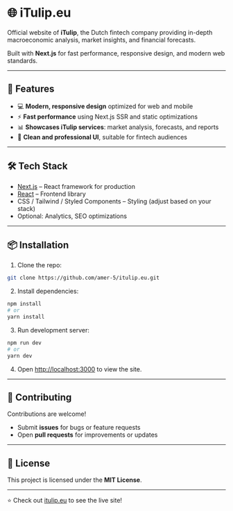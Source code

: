 # 🌐 iTulip.eu

Official website of **iTulip**, the Dutch fintech company providing in-depth macroeconomic analysis, market insights, and financial forecasts.  

Built with **Next.js** for fast performance, responsive design, and modern web standards.  

---

## 🚀 Features

- 💻 **Modern, responsive design** optimized for web and mobile  
- ⚡ **Fast performance** using Next.js SSR and static optimizations  
- 📊 **Showcases iTulip services**: market analysis, forecasts, and reports  
- 🌟 **Clean and professional UI**, suitable for fintech audiences  

---

## 🛠️ Tech Stack

- [Next.js](https://nextjs.org/) – React framework for production  
- [React](https://reactjs.org/) – Frontend library  
- CSS / Tailwind / Styled Components – Styling (adjust based on your stack)  
- Optional: Analytics, SEO optimizations  

---

## 📦 Installation

1. Clone the repo:  
```bash
git clone https://github.com/amer-5/itulip.eu.git
```

2. Install dependencies:  
```bash
npm install
# or
yarn install
```

3. Run development server:  
```bash
npm run dev
# or
yarn dev
```

4. Open [http://localhost:3000](http://localhost:3000) to view the site.  

---

## 🌟 Contributing

Contributions are welcome!  
- Submit **issues** for bugs or feature requests  
- Open **pull requests** for improvements or updates  

---

## 📜 License

This project is licensed under the **MIT License**.  

---

⭐ Check out [itulip.eu](https://itulip.eu) to see the live site!
